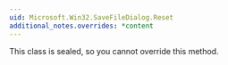 ```yaml
---
uid: Microsoft.Win32.SaveFileDialog.Reset
additional_notes.overrides: *content
---
```


<p>This class is sealed, so you cannot override this method.</p>


